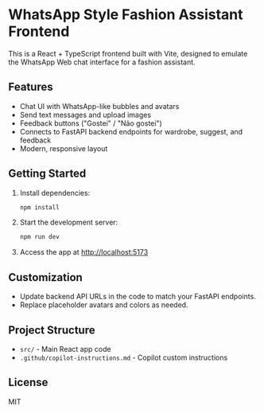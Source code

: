 # WhatsApp Style Fashion Assistant Frontend

This is a React + TypeScript frontend built with Vite, designed to emulate the WhatsApp Web chat interface for a fashion assistant.

## Features
- Chat UI with WhatsApp-like bubbles and avatars
- Send text messages and upload images
- Feedback buttons ("Gostei" / "Não gostei")
- Connects to FastAPI backend endpoints for wardrobe, suggest, and feedback
- Modern, responsive layout

## Getting Started

1. Install dependencies:
   ```bash
   npm install
   ```
2. Start the development server:
   ```bash
   npm run dev
   ```
3. Access the app at [http://localhost:5173](http://localhost:5173)

## Customization
- Update backend API URLs in the code to match your FastAPI endpoints.
- Replace placeholder avatars and colors as needed.

## Project Structure
- `src/` - Main React app code
- `.github/copilot-instructions.md` - Copilot custom instructions

## License
MIT
